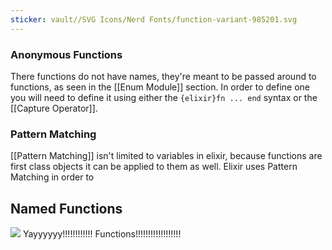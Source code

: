 ```yaml
---
sticker: vault//SVG Icons/Nerd Fonts/function-variant-985201.svg
---
```

### Anonymous Functions 
There functions do not have names, they're meant to be passed around to functions, as seen in the [[Enum Module]] section. In order to define one you will need to define it using either the `{elixir}fn ... end` syntax or the [[Capture Operator]]. 

### Pattern Matching
[[Pattern Matching]] isn't limited to variables in elixir, because functions are first class objects it can be applied to them as well. 
Elixir uses Pattern Matching in order to 

## Named Functions 


![](https://media.tenor.com/uJOLBspTDLoAAAAd/cat-dance.gif)
Yayyyyyy!!!!!!!!!!!! Functions!!!!!!!!!!!!!!!!!!